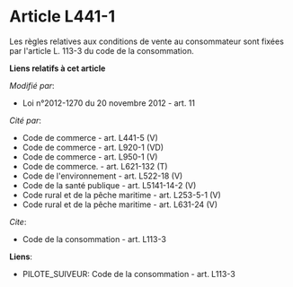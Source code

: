 # Article L441-1

Les règles relatives aux conditions de vente au consommateur sont fixées par l'article L. 113-3 du code de la consommation.

**Liens relatifs à cet article**

_Modifié par_:

  - Loi n°2012-1270 du 20 novembre 2012 - art. 11

_Cité par_:

  - Code de commerce - art. L441-5 (V)
  - Code de commerce - art. L920-1 (VD)
  - Code de commerce - art. L950-1 (V)
  - Code de commerce. - art. L621-132 (T)
  - Code de l'environnement - art. L522-18 (V)
  - Code de la santé publique - art. L5141-14-2 (V)
  - Code rural et de la pêche maritime - art. L253-5-1 (V)
  - Code rural et de la pêche maritime - art. L631-24 (V)

_Cite_:

  - Code de la consommation - art. L113-3

**Liens**:

  - PILOTE_SUIVEUR: Code de la consommation - art. L113-3
